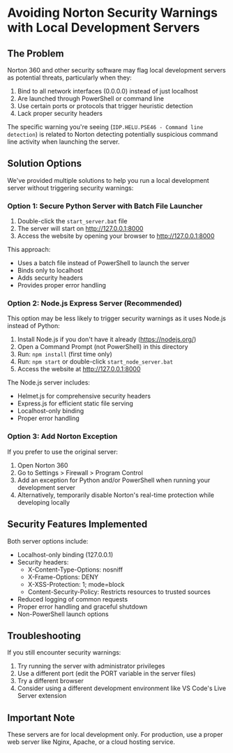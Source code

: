# Avoiding Norton Security Warnings with Local Development Servers

## The Problem

Norton 360 and other security software may flag local development servers as potential threats, particularly when they:

1. Bind to all network interfaces (0.0.0.0) instead of just localhost
2. Are launched through PowerShell or command line
3. Use certain ports or protocols that trigger heuristic detection
4. Lack proper security headers

The specific warning you're seeing (`IDP.HELU.PSE46 - Command line detection`) is related to Norton detecting potentially suspicious command line activity when launching the server.

## Solution Options

We've provided multiple solutions to help you run a local development server without triggering security warnings:

### Option 1: Secure Python Server with Batch File Launcher

1. Double-click the `start_server.bat` file
2. The server will start on http://127.0.0.1:8000
3. Access the website by opening your browser to http://127.0.0.1:8000

This approach:
- Uses a batch file instead of PowerShell to launch the server
- Binds only to localhost
- Adds security headers
- Provides proper error handling

### Option 2: Node.js Express Server (Recommended)

This option may be less likely to trigger security warnings as it uses Node.js instead of Python:

1. Install Node.js if you don't have it already (https://nodejs.org/)
2. Open a Command Prompt (not PowerShell) in this directory
3. Run: `npm install` (first time only)
4. Run: `npm start` or double-click `start_node_server.bat`
5. Access the website at http://127.0.0.1:8000

The Node.js server includes:
- Helmet.js for comprehensive security headers
- Express.js for efficient static file serving
- Localhost-only binding
- Proper error handling

### Option 3: Add Norton Exception

If you prefer to use the original server:

1. Open Norton 360
2. Go to Settings > Firewall > Program Control
3. Add an exception for Python and/or PowerShell when running your development server
4. Alternatively, temporarily disable Norton's real-time protection while developing locally

## Security Features Implemented

Both server options include:

- Localhost-only binding (127.0.0.1)
- Security headers:
  - X-Content-Type-Options: nosniff
  - X-Frame-Options: DENY
  - X-XSS-Protection: 1; mode=block
  - Content-Security-Policy: Restricts resources to trusted sources
- Reduced logging of common requests
- Proper error handling and graceful shutdown
- Non-PowerShell launch options

## Troubleshooting

If you still encounter security warnings:

1. Try running the server with administrator privileges
2. Use a different port (edit the PORT variable in the server files)
3. Try a different browser
4. Consider using a different development environment like VS Code's Live Server extension

## Important Note

These servers are for local development only. For production, use a proper web server like Nginx, Apache, or a cloud hosting service.